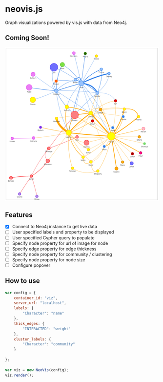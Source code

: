 # neovis.js

Graph visualizations powered by vis.js with data from Neo4j.

## Coming Soon!

![](img/example-viz.png)

## Features

- [x] Connect to Neo4j instance to get live data
- [ ] User specified labels and property to be displayed
- [ ] User specified Cypher query to populate 
- [ ] Specify node property for url of image for node
- [ ] Specify edge property for edge thickness
- [ ] Specify node property for community / clustering
- [ ] Specify node property for node size
- [ ] Configure popover

## How to use

~~~ javascript
var config = {
    container_id: "viz",
    server_url: "localhost",
    labels: {
        "Character": "name"
    },
    thick_edges: {
        "INTERACTED": "weight"
    },
    cluster_labels: {
        "Character": "community"
    }

};

var viz = new NeoVis(config);
viz.render();
~~~